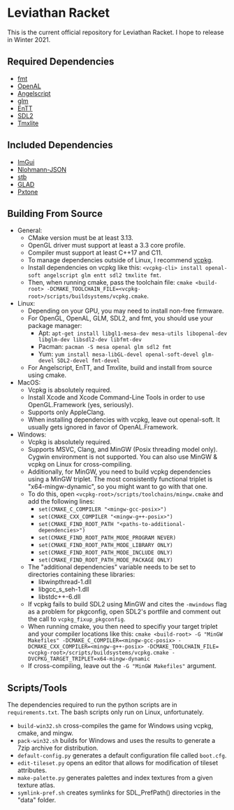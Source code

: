 # Leviathan Racket
This is the current official repository for Leviathan Racket.
I hope to release in Winter 2021.
## Required Dependencies
- [fmt](https://github.com/fmtlib/fmt)
- [OpenAL](https://github.com/kcat/openal-soft)
- [Angelscript](https://github.com/codecat/angelscript-mirror)
- [glm](https://github.com/g-truc/glm)
- [EnTT](https://github.com/skypjack/entt)
- [SDL2](https://www.libsdl.org/download-2.0.php)
- [Tmxlite](https://github.com/fallahn/tmxlite)
## Included Dependencies
- [ImGui](https://github.com/ocornut/imgui)
- [Nlohmann-JSON](https://github.com/nlohmann/json)
- [stb](https://github.com/nothings/stb)
- [GLAD](https://glad.dav1d.de)
- [Pxtone](https://pxtone.org/developer)
## Building From Source
- General:
  - CMake version must be at least 3.13.
  - OpenGL driver must support at least a 3.3 core profile.
  - Compiler must support at least C++17 and C11.
  - To manage dependencies outside of Linux, I recommend [vcpkg](https://github.com/microsoft/vcpkg).
  - Install dependencies on vcpkg like this: `<vcpkg-cli> install openal-soft angelscript glm entt sdl2 tmxlite fmt`.
  - Then, when running cmake, pass the toolchain file: `cmake <build-root> -DCMAKE_TOOLCHAIN_FILE=<vcpkg-root>/scripts/buildsystems/vcpkg.cmake`.
- Linux:
  - Depending on your GPU, you may need to install non-free firmware.
  - For OpenGL, OpenAL, GLM, SDL2, and fmt, you should use your package manager:
    - Apt: `apt-get install libgl1-mesa-dev mesa-utils libopenal-dev libglm-dev libsdl2-dev libfmt-dev`
    - Pacman: `pacman -S mesa openal glm sdl2 fmt`
    - Yum: `yum install mesa-libGL-devel openal-soft-devel glm-devel SDL2-devel fmt-devel`
  - For Angelscript, EnTT, and Tmxlite, build and install from source using cmake.
- MacOS:
  - Vcpkg is absolutely required.
  - Install Xcode and Xcode Command-Line Tools in order to use OpenGL.Framework (yes, seriously).
  - Supports only AppleClang.
  - When installing dependencies with vcpkg, leave out openal-soft. It usually gets ignored in favor of OpenAL.Framework.
- Windows:
  - Vcpkg is absolutely required.
  - Supports MSVC, Clang, and MinGW (Posix threading model only). Cygwin environment is not supported. You can also use MinGW & vcpkg on Linux for cross-compiling.
  - Additionally, for MinGW, you need to build vcpkg dependencies using a MinGW triplet. The most consistently functional triplet is "x64-mingw-dynamic", so you might want to go with that one.
  - To do this, open `<vcpkg-root>/scripts/toolchains/mingw.cmake` and add the following lines:
    - `set(CMAKE_C_COMPILER "<mingw-gcc-posix>")`
    - `set(CMAKE_CXX_COMPILER "<mingw-g++-posix>")`
    - `set(CMAKE_FIND_ROOT_PATH "<paths-to-additional-dependencies>")`
    - `set(CMAKE_FIND_ROOT_PATH_MODE_PROGRAM NEVER)`
    - `set(CMAKE_FIND_ROOT_PATH_MODE_LIBRARY ONLY)`
    - `set(CMAKE_FIND_ROOT_PATH_MODE_INCLUDE ONLY)`
    - `set(CMAKE_FIND_ROOT_PATH_MODE_PACKAGE ONLY)`
  - The "additional dependencies" variable needs to be set to directories containing these libraries:
    - libwinpthread-1.dll
    - libgcc_s_seh-1.dll
    - libstdc++-6.dll
  - If vcpkg fails to build SDL2 using MinGW and cites the `-mwindows` flag as a problem for pkgconfig, open SDL2's portfile and comment out the call to `vcpkg_fixup_pkgconfig`.
  - When running cmake, you then need to specifiy your target triplet and your compiler locations like this: `cmake <build-root> -G "MinGW Makefiles" -DCMAKE_C_COMPILER=<mingw-gcc-posix> -DCMAKE_CXX_COMPILER=<mingw-g++-posix> -DCMAKE_TOOLCHAIN_FILE=<vcpkg-root>/scripts/buildsystems/vcpkg.cmake -DVCPKG_TARGET_TRIPLET=x64-mingw-dynamic`
  - If cross-compiling, leave out the `-G "MinGW Makefiles"` argument.
## Scripts/Tools
The dependencies required to run the python scripts are in `requirements.txt`. The bash scripts only run on Linux, unfortunately.
- `build-win32.sh` cross-compiles the game for Windows using vcpkg, cmake, and mingw.
- `pack-win32.sh` builds for Windows and uses the results to generate a 7zip archive for distribution.
- `default-config.py` generates a default configuration file called `boot.cfg`.
- `edit-tileset.py` opens an editor that allows for modification of tileset attributes.
- `make-palette.py` generates palettes and index textures from a given texture atlas.
- `symlink-pref.sh` creates symlinks for SDL_PrefPath() directories in the "data" folder.
